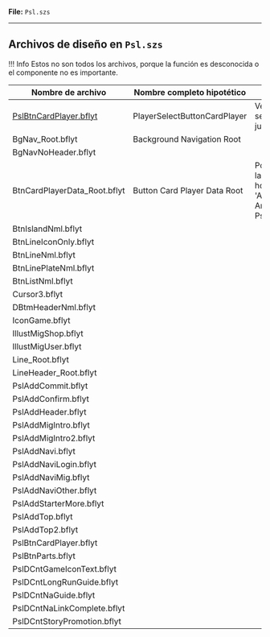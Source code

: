 **File:** `Psl.szs`  

---

## Archivos de diseño en `Psl.szs`

<!-- prettier-ignore -->
!!! Info
    Estos no son todos los archivos, porque la función es desconocida o el componente no es importante.

| Nombre de archivo                                         | Nombre completo hipotético       | Función                                                                       	|
| --------------------------------------------------------- | ------------------------------- | ------------------------------------------------------------------------------- |
| [PslBtnCardPlayer.bflyt](PslBtnCardPlayer.bflyt/index.md) | PlayerSelectButtonCardPlayer | Ventana de selección de jugador										    		|
| BgNav_Root.bflyt											| Background Navigation Root			  |																				    |
| BgNavNoHeader.bflyt										|								  |																				    |
| BtnCardPlayerData_Root.bflyt								| Button Card Player Data Root		  | Posiblemente la versión horizontal 'Arcade Archives' de Psl					    |
| BtnIslandNml.bflyt										|								  |																				    |
| BtnLineIconOnly.bflyt										|								  |																				    |
| BtnLineNml.bflyt											|								  |																				    |
| BtnLinePlateNml.bflyt										|								  |																					|
| BtnListNml.bflyt											|								  |																					|
| Cursor3.bflyt											    |								  |																					|
| DBtmHeaderNml.bflyt									    |								  |																				    |
| IconGame.bflyt											|								  |																					|
| IllustMigShop.bflyt										|								  |																					|
| IllustMigUser.bflyt										|								  |																					|
| Line_Root.bflyt											|								  |																					|
| LineHeader_Root.bflyt										|								  |																					|
| PslAddCommit.bflyt										|								  |																					|
| PslAddConfirm.bflyt									    |								  |																					|
| PslAddHeader.bflyt										|								  |																					|
| PslAddMigIntro.bflyt										|								  |																					|
| PslAddMigIntro2.bflyt										|								  |																					|
| PslAddNavi.bflyt											|								  |																					|
| PslAddNaviLogin.bflyt										|								  |																					|
| PslAddNaviMig.bflyt										|								  |																					|
| PslAddNaviOther.bflyt										|								  |																				    |
| PslAddStarterMore.bflyt									|								  |																					|
| PslAddTop.bflyt											|								  |																					|
| PslAddTop2.bflyt											|								  |																					|
| PslBtnCardPlayer.bflyt									|								  |																					|
| PslBtnParts.bflyt											|								  |																					|
| PslDCntGameIconText.bflyt									|								  |																					|
| PslDCntLongRunGuide.bflyt									|								  |																					|
| PslDCntNaGuide.bflyt										|								  |																					|
| PslDCntNaLinkComplete.bflyt								|								  |																					|
| PslDCntStoryPromotion.bflyt								|								  |																					|
